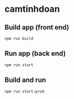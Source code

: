 # camtinhdoan

## Build app (front end)
``` npm run build ```

## Run app (back end)
``` npm run start ```

## Build and run
``` npm run start:prod ```